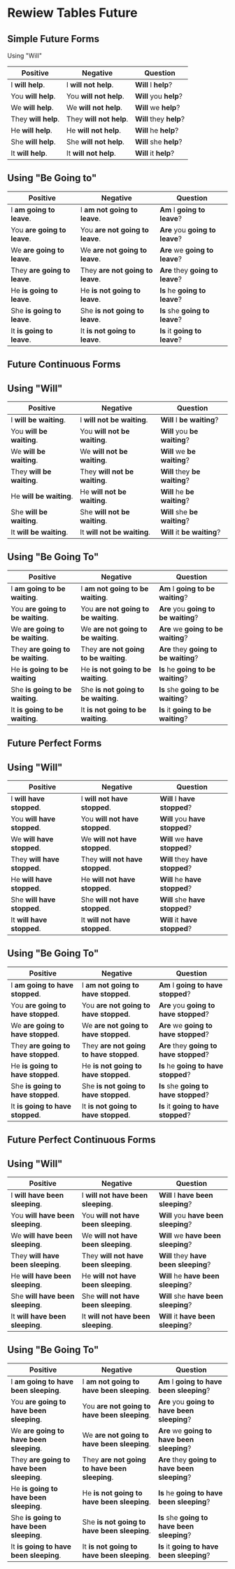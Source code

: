 # Rewiew Tables Future

## Simple Future Forms

Using "Will"

| Positive            | Negative                | Question                |
| ------------------- | ----------------------- | ----------------------- |
| I **will help**.    | I **will not help**.    | **Will** I **help**?    |
| You **will help**.  | You **will not help**.  | **Will** you **help**?  |
| We **will help**.   | We **will not help**.   | **Will** we **help**?   |
| They **will help**. | They **will not help**. | **Will** they **help**? |
| He **will help**.   | He **will not help**.   | **Will** he **help**?   |
| She **will help**.  | She **will not help**.  | **Will** she **help**?  |
| It **will help**.   | It **will not help**.   | **Will** it **help**?   |

## Using "Be Going to"

| Positive                     | Negative                         | Question                         |
| ---------------------------- | -------------------------------- | -------------------------------- |
| I **am going to leave**.     | I **am not going to leave**.     | **Am** I **going to leave**?     |
| You **are going to leave**.  | You **are not going to leave**.  | **Are** you **going to leave**?  |
| We **are going to leave**.   | We **are not going to leave**.   | **Are** we **going to leave**?   |
| They **are going to leave**. | They **are not going to leave**. | **Are** they **going to leave**? |
| He **is going to leave**.    | He **is not going to leave**.    | **Is** he **going to leave**?    |
| She **is going to leave**.   | She **is not going to leave**.   | **Is** she **going to leave**?   |
| It **is going to leave**.    | It **is not going to leave**.    | **Is** it **going to leave**?    |

## Future Continuous Forms

## Using "Will"

| Positive                  | Negative                      | Question                      |
| ------------------------- | ----------------------------- | ----------------------------- |
| I **will be waiting**.    | I **will not be waiting**.    | **Will** I **be waiting**?    |
| You **will be waiting**.  | You **will not be waiting**.  | **Will** you **be waiting**?  |
| We **will be waiting**.   | We **will not be waiting**.   | **Will** we **be waiting**?   |
| They **will be waiting**. | They **will not be waiting**. | **Will** they **be waiting**? |
| He **will be waiting**.   | He **will not be waiting**.   | **Will** he **be waiting**?   |
| She **will be waiting**.  | She **will not be waiting**.  | **Will** she **be waiting**?  |
| It **will be waiting**.   | It **will not be waiting**.   | **Will** it **be waiting**?   |

## Using "Be Going To"

| Positive                          | Negative                              | Question                              |
| --------------------------------- | ------------------------------------- | ------------------------------------- |
| I **am going to be waiting**.     | I **am not going to be waiting**.     | **Am** I **going to be waiting**?     |
| You **are going to be waiting**.  | You **are not going to be waiting**.  | **Are** you **going to be waiting**?  |
| We **are going to be waiting**.   | We **are not going to be waiting**.   | **Are** we **going to be waiting**?   |
| They **are going to be waiting**. | They **are not going to be waiting**. | **Are** they **going to be waiting**? |
| He **is going to be waiting**     | He **is not going to be waiting**.    | **Is** he **going to be waiting**?    |
| She **is going to be waiting**.   | She **is not going to be waiting**.   | **Is** she **going to be waiting**?   |
| It **is going to be waiting**.    | It **is not going to be waiting**.    | **Is** it **going to be waiting**?    |

## Future Perfect Forms

## Using "Will"

| Positive                    | Negative                        | Question                        |
| --------------------------- | ------------------------------- | ------------------------------- |
| I **will have stopped**.    | I **will not have stopped**.    | **Will** I **have stopped**?    |
| You **will have stopped**.  | You **will not have stopped**.  | **Will** you **have stopped**?  |
| We **will have stopped**.   | We **will not have stopped**.   | **Will** we **have stopped**?   |
| They **will have stopped**. | They **will not have stopped**. | **Will** they **have stopped**? |
| He **will have stopped**.   | He **will not have stopped**.   | **Will** he **have stopped**?   |
| She **will have stopped**.  | She **will not have stopped**.  | **Will** she **have stopped**?  |
| It **will have stopped**.   | It **will not have stopped**.   | **Will** it **have stopped**?   |

## Using "Be Going To"

| Positive                            | Negative                                | Question                                |
| ----------------------------------- | --------------------------------------- | --------------------------------------- |
| I **am going to have stopped**.     | I **am not going to have stopped**.     | **Am** I **going to have stopped**?     |
| You **are going to have stopped**.  | You **are not going to have stopped**.  | **Are** you **going to have stopped**?  |
| We **are going to have stopped**.   | We **are not going to have stopped**.   | **Are** we **going to have stopped**?   |
| They **are going to have stopped**. | They **are not going to have stopped**. | **Are** they **going to have stopped**? |
| He **is going to have stopped**.    | He **is not going to have stopped**.    | **Is** he **going to have stopped**?    |
| She **is going to have stopped**.   | She **is not going to have stopped**.   | **Is** she **going to have stopped**?   |
| It **is going to have stopped**.    | It **is not going to have stopped**.    | **Is** it **going to have stopped**?    |

## Future Perfect Continuous Forms

## Using "Will"

| Positive                          | Negative                              | Question                              |
| --------------------------------- | ------------------------------------- | ------------------------------------- |
| I **will have been sleeping**.    | I **will not have been sleeping**.    | **Will** I **have been sleeping**?    |
| You **will have been sleeping**.  | You **will not have been sleeping**.  | **Will** you **have been sleeping**?  |
| We **will have been sleeping**.   | We **will not have been sleeping**.   | **Will** we **have been sleeping**?   |
| They **will have been sleeping**. | They **will not have been sleeping**. | **Will** they **have been sleeping**? |
| He **will have been sleeping**.   | He **will not have been sleeping**.   | **Will** he **have been sleeping**?   |
| She **will have been sleeping**.  | She **will not have been sleeping**.  | **Will** she **have been sleeping**?  |
| It **will have been sleeping**.   | It **will not have been sleeping**.   | **Will** it **have been sleeping**?   |

## Using "Be Going To"

| Positive                                  | Negative                                      | Question                                      |
| ----------------------------------------- | --------------------------------------------- | --------------------------------------------- |
| I **am going to have been sleeping**.     | I **am not going to have been sleeping**.     | **Am** I **going to have been sleeping**?     |
| You **are going to have been sleeping**.  | You **are not going to have been sleeping**.  | **Are** you **going to have been sleeping**?  |
| We **are going to have been sleeping**.   | We **are not going to have been sleeping**.   | **Are** we **going to have been sleeping**?   |
| They **are going to have been sleeping**. | They **are not going to have been sleeping**. | **Are** they **going to have been sleeping**? |
| He **is going to have been sleeping**.    | He **is not going to have been sleeping**.    | **Is** he **going to have been sleeping**?    |
| She **is going to have been sleeping**.   | She **is not going to have been sleeping**.   | **Is** she **going to have been sleeping**?   |
| It **is going to have been sleeping**.    | It **is not going to have been sleeping**.    | **Is** it **going to have been sleeping**?    |
